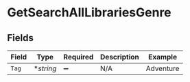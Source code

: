 # GetSearchAllLibrariesGenre


## Fields

| Field              | Type               | Required           | Description        | Example            |
| ------------------ | ------------------ | ------------------ | ------------------ | ------------------ |
| `Tag`              | **string*          | :heavy_minus_sign: | N/A                | Adventure          |